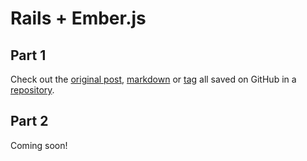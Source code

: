 # Rails + Ember.js

## Part 1

Check out the [original post](http://www.devmynd.com/blog/2013-3-rails-ember-js), [markdown](https://github.com/tonycoco/ember_tester/blob/master/PART_1.md) or [tag](https://github.com/tonycoco/ember_tester/tree/part_1) all saved on GitHub in a [repository](https://github.com/tonycoco/ember_tester).

## Part 2

Coming soon!
